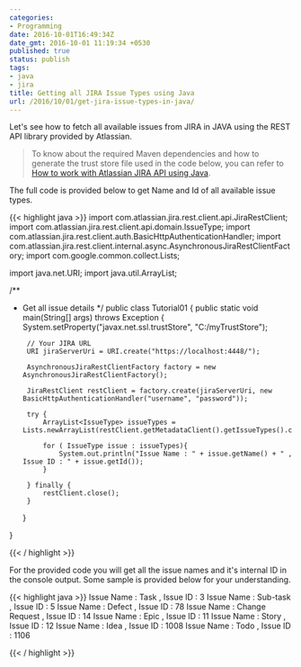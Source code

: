 ```yaml
---
categories:
- Programming
date: 2016-10-01T16:49:34Z
date_gmt: 2016-10-01 11:19:34 +0530
published: true
status: publish
tags:
- java
- jira
title: Getting all JIRA Issue Types using Java
url: /2016/10/01/get-jira-issue-types-in-java/
---
```


Let's see how to fetch all available issues from JIRA in JAVA using the REST API library provided by Atlassian.

> To know about the required Maven dependencies and how to generate the trust store file used in the code below, you can refer to [How to work with Atlassian JIRA API using Java]({{site.baseurl}}/programming/2016/09/18/how-to-use-JIRA-API-in-Java.html).

The full code is provided below to get Name and Id of all available issue types.

{{< highlight java >}}
import com.atlassian.jira.rest.client.api.JiraRestClient;
import com.atlassian.jira.rest.client.api.domain.IssueType;
import com.atlassian.jira.rest.client.auth.BasicHttpAuthenticationHandler;
import com.atlassian.jira.rest.client.internal.async.AsynchronousJiraRestClientFactory;
import com.google.common.collect.Lists;

import java.net.URI;
import java.util.ArrayList;

/**
 * Get all issue details
 */
public class Tutorial01 {
    public static void main(String[] args) throws Exception {
        System.setProperty("javax.net.ssl.trustStore", "C:/myTrustStore");

        // Your JIRA URL
        URI jiraServerUri = URI.create("https://localhost:4448/");

        AsynchronousJiraRestClientFactory factory = new AsynchronousJiraRestClientFactory();

        JiraRestClient restClient = factory.create(jiraServerUri, new BasicHttpAuthenticationHandler("username", "password"));

        try {
            ArrayList<IssueType> issueTypes = Lists.newArrayList(restClient.getMetadataClient().getIssueTypes().claim());

            for ( IssueType issue : issueTypes){
                System.out.println("Issue Name : " + issue.getName() + " , Issue ID : " + issue.getId());
            }

        } finally {
            restClient.close();
        }

    }

}

{{< / highlight >}}


For the provided code you will get all the issue names and it's internal ID in the console output. Some sample is provided below for your understanding.

{{< highlight java >}}
Issue Name : Task , Issue ID : 3
Issue Name : Sub-task , Issue ID : 5
Issue Name : Defect , Issue ID : 78
Issue Name : Change Request , Issue ID : 14
Issue Name : Epic , Issue ID : 11
Issue Name : Story , Issue ID : 12
Issue Name : Idea , Issue ID : 1008
Issue Name : Todo , Issue ID : 1106

{{< / highlight >}}
